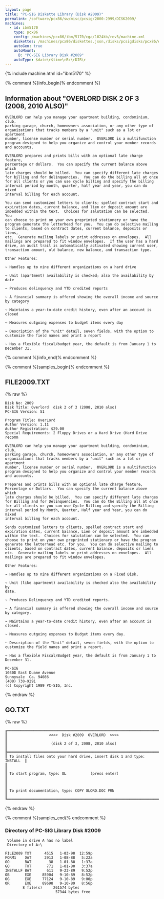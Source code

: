 ```yaml
---
layout: page
title: "PC-SIG Diskette Library (Disk #2009)"
permalink: /software/pcx86/sw/misc/pcsig/2000-2999/DISK2009/
machines:
  - id: ibm5170
    type: pcx86
    config: /machines/pcx86/ibm/5170/cga/1024kb/rev3/machine.xml
    diskettes: /machines/pcx86/diskettes.json,/disks/pcsigdisks/pcx86/diskettes.json
    autoGen: true
    autoMount:
      B: "PC-SIG Library Disk #2009"
    autoType: $date\r$time\rB:\rDIR\r
---
```


{% include machine.html id="ibm5170" %}

{% comment %}info_begin{% endcomment %}

## Information about "OVERLORD  DISK 2 OF 3 (2008, 2010 ALSO)"

    OVERLORD can help you manage your apartment building, condominium, club,
    parking garage, church, homeowners association, or any other type of
    organizations that tracks members by a "unit" such as a lot or apartment
    number, license number or serial number.  OVERLORD is a multifunction
    program designed to help you organize and control your member records
    and accounts.
    
    OVERLORD prepares and prints bills with an optional late charge feature,
    percentage or dollars.  You can specify the current balance above which
    late charges should be billed.  You can specify different late charges
    for billing and for delinquencies.  You can do the billing all at once
    for all clients or you can use cycle billing and specify the billing
    interval period by month, quarter, half year and year, you can do mixed
    interval billing for each account.
    
    You can send customized letters to clients; spelled contract start and
    expiration dates, current balance, and lien or deposit amount are
    imbedded within the text.  Choices for salutation can be selected.  You
    can choose to print on your own preprinted stationery or have the
    program generate the letterhead for you.  You can do selective mailing
    to clients, based on contract dates, current balance, deposits or liens,
    etc.  Generate mailing labels or print addresses on envelopes.  All
    mailings are prepared to fit window envelopes.  If the user has a hard
    drive, an audit trail is automatically activated showing current user,
    transaction amount, old balance, new balance, and transaction type.
    
    Other Features:
    
    ~ Handles up to nine different organizations on a hard drive
    
    ~ Unit (apartment) availability is checked; also the availability by
    date
    
    ~ Produces delinquency and YTD credited reports
    
    ~ A financial summary is offered showing the overall income and source
    by category
    
    ~ Maintains a year-to-date credit history, even after an account is
    closed
    
    ~ Measures outgoing expenses to budget items every day
    
    ~ Description of the "unit" detail, seven fields, with the option to
    customize the field names and print a report
    
    ~ Has a flexible fiscal/budget year, the default is from January 1 to
    December 31.
{% comment %}info_end{% endcomment %}

{% comment %}samples_begin{% endcomment %}

## FILE2009.TXT

{% raw %}
```
Disk No: 2009                                                           
Disk Title: Overlord  disk 2 of 3 (2008, 2010 also)                     
PC-SIG Version: S1                                                      
                                                                        
Program Title: OverLord                                                 
Author Version: 1.11                                                    
Author Registration: $29.00                                             
Special Requirements: 2 Floppy Drives or a Hard Drive (Hard Drive recomm
                                                                        
OVERLORD can help you manage your apartment building, condominium, club,
parking garage, church, homeowners association, or any other type of    
organizations that tracks members by a "unit" such as a lot or apartment
number, license number or serial number.  OVERLORD is a multifunction   
program designed to help you organize and control your member records   
and accounts.                                                           
                                                                        
Prepares and prints bills with an optional late charge feature,         
Percentage or Dollars.  You can specify the current balance above which 
late charges should be billed.  You can specify different late charges  
for Billing and for Delinquencies.  You can do the Billing all at once  
for all clients or you can use Cycle Billing and specify the Billing    
interval period by Month, Quarter, Half year and Year, you can do mixed 
interval billing for each account.                                      
                                                                        
Sends customized letters to clients, spelled contract start and         
expiration dates, current balance, Lien or deposit amount are imbedded  
within the text.  Choices for salutation can be selected.  You can      
choose to print on your own preprinted stationary or have the program   
generate the letterhead etc. for you.  You can do selective mailing to  
clients, based on contract dates, current balance, deposits or liens    
etc.  Generate mailing labels or print addresses on envelopes.  All     
mailings are prepared to fit window envelopes.                          
                                                                        
Other Features:                                                         
                                                                        
~ Handles up to nine different organizations on a Fixed Disk.           
                                                                        
~ Unit (like apartment) availability is checked also the availability by
date.                                                                   
                                                                        
~ Produces Delinquency and YTD credited reports.                        
                                                                        
~ A financial summary is offered showing the overall income and source  
by category.                                                            
                                                                        
~ Maintains a year-to-date credit history, even after an account is     
closed.                                                                 
                                                                        
~ Measures outgoing expenses to Budget items every day.                 
                                                                        
~ Description of the "Unit" detail, seven fields, with the option to    
customize the field names and print a report.                           
                                                                        
~ Has a flexible Fiscal/Budget year, the default is from January 1 to   
December 31.                                                            
                                                                        
PC-SIG                                                                  
1030D East Duane Avenue                                                 
Sunnyvale  Ca. 94086                                                    
(408) 730-9291                                                          
(c) Copyright 1989 PC-SIG, Inc.                                         
```
{% endraw %}

## GO.TXT

{% raw %}
```
╔═════════════════════════════════════════════════════════════════════════╗
║                   <<<<  Disk #2009  OVERLORD  >>>>                      ║
║                    (disk 2 of 3, 2008, 2010 also)                       ║
╠═════════════════════════════════════════════════════════════════════════╣
║ To install files onto your hard drive, insert disk 1 and type: INSTALL  ║
║                                                                         ║
║ To start program, type: OL           (press enter)                      ║
║                                                                         ║
║ To print documentation, type: COPY OLORD.DOC PRN                        ║
╚═════════════════════════════════════════════════════════════════════════╝
```
{% endraw %}

{% comment %}samples_end{% endcomment %}

### Directory of PC-SIG Library Disk #2009

     Volume in drive A has no label
     Directory of A:\

    FILE2009 TXT      4515   1-03-90  12:59p
    FORM1    DAT      2913   1-08-88   5:22a
    GO       BAT        38   1-01-80   1:37a
    GO       TXT       771   1-01-80   3:37a
    INSTALLF BAT       611   9-23-89   9:52p
    OB       EXE     85904   9-10-89   8:52p
    OG       EXE     77124   9-10-89   9:00p
    OR       EXE     89698   9-10-89   8:56p
            8 file(s)     261574 bytes
                           57344 bytes free

